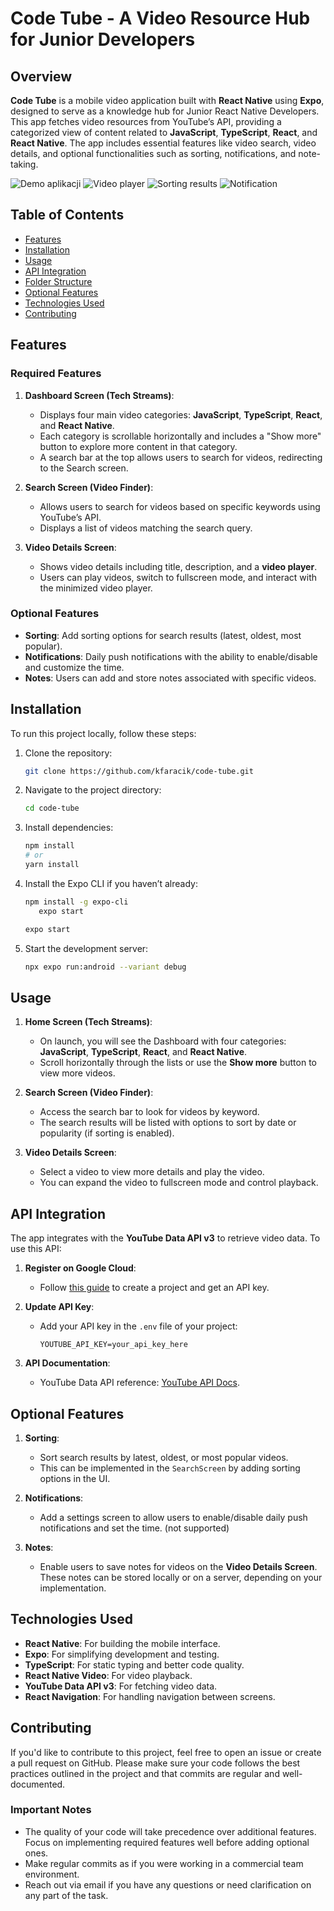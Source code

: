 # Code Tube - A Video Resource Hub for Junior Developers

## Overview

**Code Tube** is a mobile video application built with **React Native** using **Expo**, designed to serve as a knowledge hub for Junior React Native Developers. This app fetches video resources from YouTube’s API, providing a categorized view of content related to **JavaScript**, **TypeScript**, **React**, and **React Native**. The app includes essential features like video search, video details, and optional functionalities such as sorting, notifications, and note-taking.

![Demo aplikacji](https://media.giphy.com/media/Fsg26nTd1dAP2T9qAE/giphy.gif)
![Video player](https://media4.giphy.com/media/v1.Y2lkPTc5MGI3NjExZWxlcXc1N3BlemR1dXZyd3N0cXdsYnYzdDYxeTMzcjdzMjJpdDJtYyZlcD12MV9pbnRlcm5hbF9naWZfYnlfaWQmY3Q9Zw/qqp4WfSG8e4xHH1e95/giphy.gif)
![Sorting results](https://media.giphy.com/media/TdpY2XZSq0SXRtZXr2/giphy.gif)
![Notification](https://media.giphy.com/media/uT80hcLVd0nQcjxo5t/giphy.gif)


## Table of Contents

- [Features](#features)
- [Installation](#installation)
- [Usage](#usage)
- [API Integration](#api-integration)
- [Folder Structure](#folder-structure)
- [Optional Features](#optional-features)
- [Technologies Used](#technologies-used)
- [Contributing](#contributing)

## Features

### Required Features

1. **Dashboard Screen (Tech Streams)**:
   - Displays four main video categories: **JavaScript**, **TypeScript**, **React**, and **React Native**.
   - Each category is scrollable horizontally and includes a "Show more" button to explore more content in that category.
   - A search bar at the top allows users to search for videos, redirecting to the Search screen.
2. **Search Screen (Video Finder)**:

   - Allows users to search for videos based on specific keywords using YouTube’s API.
   - Displays a list of videos matching the search query.

3. **Video Details Screen**:
   - Shows video details including title, description, and a **video player**.
   - Users can play videos, switch to fullscreen mode, and interact with the minimized video player.

### Optional Features

- **Sorting**: Add sorting options for search results (latest, oldest, most popular).
- **Notifications**: Daily push notifications with the ability to enable/disable and customize the time.
- **Notes**: Users can add and store notes associated with specific videos.

## Installation

To run this project locally, follow these steps:

1. Clone the repository:

   ```bash
   git clone https://github.com/kfaracik/code-tube.git
   ```

2. Navigate to the project directory:

   ```bash
   cd code-tube
   ```

3. Install dependencies:

   ```bash
   npm install
   # or
   yarn install
   ```

4. Install the Expo CLI if you haven’t already:

   ```bash
   npm install -g expo-cli
      expo start
   ```
   ```bash
   expo start
   ```


4. Start the development server:
   ```bash
   npx expo run:android --variant debug
   ```

## Usage

1. **Home Screen (Tech Streams)**:

   - On launch, you will see the Dashboard with four categories: **JavaScript**, **TypeScript**, **React**, and **React Native**.
   - Scroll horizontally through the lists or use the **Show more** button to view more videos.

2. **Search Screen (Video Finder)**:

   - Access the search bar to look for videos by keyword.
   - The search results will be listed with options to sort by date or popularity (if sorting is enabled).

3. **Video Details Screen**:
   - Select a video to view more details and play the video.
   - You can expand the video to fullscreen mode and control playback.

## API Integration

The app integrates with the **YouTube Data API v3** to retrieve video data. To use this API:

1. **Register on Google Cloud**:
   - Follow [this guide](https://developers.google.com/youtube/v3/getting-started) to create a project and get an API key.
2. **Update API Key**:

   - Add your API key in the `.env` file of your project:
     ```env
     YOUTUBE_API_KEY=your_api_key_here
     ```

3. **API Documentation**:
   - YouTube Data API reference: [YouTube API Docs](https://developers.google.com/youtube/v3/docs).

## Optional Features

1. **Sorting**:

   - Sort search results by latest, oldest, or most popular videos.
   - This can be implemented in the `SearchScreen` by adding sorting options in the UI.

2. **Notifications**:

   - Add a settings screen to allow users to enable/disable daily push notifications and set the time. (not supported)

3. **Notes**:
   - Enable users to save notes for videos on the **Video Details Screen**. These notes can be stored locally or on a server, depending on your implementation.

## Technologies Used

- **React Native**: For building the mobile interface.
- **Expo**: For simplifying development and testing.
- **TypeScript**: For static typing and better code quality.
- **React Native Video**: For video playback.
- **YouTube Data API v3**: For fetching video data.
- **React Navigation**: For handling navigation between screens.

## Contributing

If you'd like to contribute to this project, feel free to open an issue or create a pull request on GitHub. Please make sure your code follows the best practices outlined in the project and that commits are regular and well-documented.

### Important Notes

- The quality of your code will take precedence over additional features. Focus on implementing required features well before adding optional ones.
- Make regular commits as if you were working in a commercial team environment.
- Reach out via email if you have any questions or need clarification on any part of the task.
